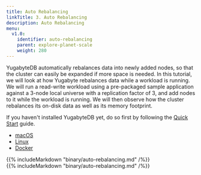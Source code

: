 ```yaml
---
title: Auto Rebalancing
linkTitle: 3. Auto Rebalancing
description: Auto Rebalancing
menu:
  v1.0:
    identifier: auto-rebalancing
    parent: explore-planet-scale
    weight: 280
---
```


YugabyteDB automatically rebalances data into newly added nodes, so that the cluster can easily be expanded if more space is needed. In this tutorial, we will look at how Yugabyte rebalances data while a workload is running. We will run a read-write workload using a pre-packaged sample application against a 3-node local universe with a replication factor of 3, and add nodes to it while the workload is running. We will then observe how the cluster rebalances its on-disk data as well as its memory footprint.

If you haven't installed YugabyteDB yet, do so first by following the [Quick Start](../../../quick-start/install/) guide.

<ul class="nav nav-tabs nav-tabs-yb">
  <li >
    <a href="#macos" class="nav-link active" id="macos-tab" data-toggle="tab" role="tab" aria-controls="macos" aria-selected="true">
      <i class="fab fa-apple" aria-hidden="true"></i>
      macOS
    </a>
  </li>
  <li>
    <a href="#linux" class="nav-link" id="linux-tab" data-toggle="tab" role="tab" aria-controls="linux" aria-selected="false">
      <i class="fab fa-linux" aria-hidden="true"></i>
      Linux
    </a>
  </li>
  <li>
    <a href="#docker" class="nav-link" id="docker-tab" data-toggle="tab" role="tab" aria-controls="docker" aria-selected="false">
      <i class="fab fa-docker"></i>
      Docker
    </a>
  </li>
</ul>

<div class="tab-content">
  <div id="macos" class="tab-pane fade show active" role="tabpanel" aria-labelledby="macos-tab">
    {{% includeMarkdown "binary/auto-rebalancing.md" /%}}
  </div>
  <div id="linux" class="tab-pane fade" role="tabpanel" aria-labelledby="linux-tab">
    {{% includeMarkdown "binary/auto-rebalancing.md" /%}}
  </div>
  <!--
    <div id="docker" class="tab-pane fade" role="tabpanel" aria-labelledby="docker-tab">
    {{% includeMarkdown "docker/auto-rebalancing.md" /%}}
  </div>
  <div id="kubernetes" class="tab-pane fade" role="tabpanel" aria-labelledby="kubernetes-tab">
    {{% includeMarkdown "kubernetes/auto-rebalancing.md" /%}}
  </div>
  -->
</div>
